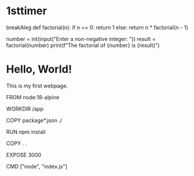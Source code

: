# 1sttimer
breakAleg
def factorial(n):
    if n == 0:
        return 1
    else:
        return n * factorial(n - 1)

number = int(input("Enter a non-negative integer: "))
result = factorial(number)
print(f"The factorial of {number} is {result}")


<!DOCTYPE html>
<html>
<head>
    <title>My First Webpage</title>
</head>
<body>
    <h1>Hello, World!</h1>
    <p>This is my first webpage.</p>
</body>
</html>
FROM node:18-alpine

WORKDIR /app

COPY package*.json ./

RUN npm install

COPY . .

EXPOSE 3000

CMD ["node", "index.js"]
